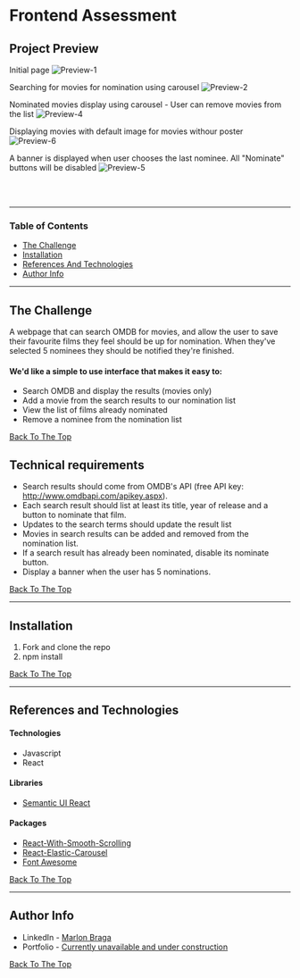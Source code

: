# Frontend Assessment

## Project Preview 

Initial page
![Preview-1](https://res.cloudinary.com/dloh9txdc/image/upload/v1610230317/General%20Projects/3Shopify-Frontend-Assessment_ukd65m.png)

Searching for movies for nomination using carousel
![Preview-2](https://res.cloudinary.com/dloh9txdc/image/upload/v1610230318/General%20Projects/2Shopify-Frontend-Assessment_hzh1qm.png)

Nominated movies display using carousel - User can remove movies from the list
![Preview-4](https://res.cloudinary.com/dloh9txdc/image/upload/v1610230318/General%20Projects/0Shopify-Frontend-Assessment_xaohlt.png)

Displaying movies with default image for movies withour poster
![Preview-6](https://res.cloudinary.com/dloh9txdc/image/upload/v1610230317/General%20Projects/1Shopify-Frontend-Assessment_wmrxpm.png)

A banner is displayed when user chooses the last nominee. All "Nominate" buttons will be disabled
![Preview-5](https://res.cloudinary.com/dloh9txdc/image/upload/v1610231830/General%20Projects/4Shopify-Frontend-Assessment_qxce7g.png)

<br />
<!---
### Checkout the project [demo here](needs-to-work-ondemo)
---> 
<br />

---

### Table of Contents

- [The Challenge](#thechallenge)
- [Installation](#installation)
- [References And Technologies](#references-and-technologies)
- [Author Info](#author-info)

---

## The Challenge

A webpage that can search OMDB for movies, and allow the user to save their favourite films they feel should be up for nomination. When they've selected 5 nominees they should be notified they're finished.

#### We'd like a simple to use interface that makes it easy to:
- Search OMDB and display the results (movies only)
- Add a movie from the search results to our nomination list
- View the list of films already nominated
- Remove a nominee from the nomination list

[Back To The Top](#frontend-assessment)

## Technical requirements

- Search results should come from OMDB's API (free API key: http://www.omdbapi.com/apikey.aspx).
- Each search result should list at least its title, year of release and a button to nominate that film.
- Updates to the search terms should update the result list
- Movies in search results can be added and removed from the nomination list.
- If a search result has already been nominated, disable its nominate button.
- Display a banner when the user has 5 nominations.

[Back To The Top](#frontend-assessment)

---

## Installation

1. Fork and clone the repo
1. npm install

[Back To The Top](#sirius)

---

## References and Technologies

#### Technologies
- Javascript
- React

#### Libraries
- [Semantic UI React](https://react.semantic-ui.com/)

#### Packages
- [React-With-Smooth-Scrolling](https://github.com/do-community/React-With-Smooth-Scrolling)
- [React-Elastic-Carousel](https://www.npmjs.com/package/react-elastic-carousel)
- [Font Awesome](https://fontawesome.com/how-to-use/on-the-web/using-with/react)

[Back To The Top](#frontend-assessment)

---

## Author Info

- LinkedIn - [Marlon Braga](https://www.linkedin.com/in/marlon-braga/)
- Portfolio - [Currently unavailable and under construction](https://www.youtube.com/watch?v=oHg5SJYRHA0&ab_channel=cotter548)

[Back To The Top](#frontend-assessment)
